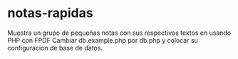 # notas-rapidas
Muestra un grupo de pequeñas notas con sus respectivos textos en usando PHP con FPDF
Cambiar db.example.php por db.php y colocar su configuracion de base de datos.
